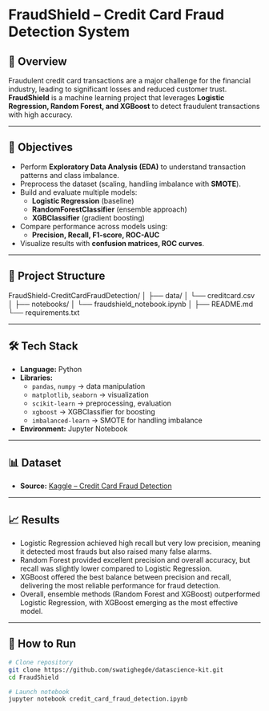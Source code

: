 # FraudShield – Credit Card Fraud Detection System  

## 📌 Overview  
Fraudulent credit card transactions are a major challenge for the financial industry, leading to significant losses and reduced customer trust. **FraudShield** is a machine learning project that leverages **Logistic Regression, Random Forest, and XGBoost** to detect fraudulent transactions with high accuracy.  

---

## 🎯 Objectives  
- Perform **Exploratory Data Analysis (EDA)** to understand transaction patterns and class imbalance.  
- Preprocess the dataset (scaling, handling imbalance with **SMOTE**).  
- Build and evaluate multiple models:  
  - **Logistic Regression** (baseline)  
  - **RandomForestClassifier** (ensemble approach)  
  - **XGBClassifier** (gradient boosting)  
- Compare performance across models using:  
  - **Precision, Recall, F1-score, ROC-AUC**  
- Visualize results with **confusion matrices, ROC curves**.  

---

## 📂 Project Structure 
FraudShield-CreditCardFraudDetection/
│
├── data/
│ └── creditcard.csv
│
├── notebooks/
│ └── fraudshield_notebook.ipynb
│
├── README.md
└── requirements.txt

---

## 🛠 Tech Stack  
- **Language:** Python  
- **Libraries:**  
  - `pandas`, `numpy` → data manipulation  
  - `matplotlib`, `seaborn` → visualization  
  - `scikit-learn` → preprocessing, evaluation  
  - `xgboost` → XGBClassifier for boosting  
  - `imbalanced-learn` → SMOTE for handling imbalance
- **Environment:** Jupyter Notebook  

--- 

## 📊 Dataset 
- **Source:** [Kaggle – Credit Card Fraud Detection](https://www.kaggle.com/mlg-ulb/creditcardfraud)

---

## 📈 Results  

- Logistic Regression achieved high recall but very low precision, meaning it detected most frauds but also raised many false alarms.  
- Random Forest provided excellent precision and overall accuracy, but recall was slightly lower compared to Logistic Regression.  
- XGBoost offered the best balance between precision and recall, delivering the most reliable performance for fraud detection.  
- Overall, ensemble methods (Random Forest and XGBoost) outperformed Logistic Regression, with XGBoost emerging as the most effective model.  

---

## 🚀 How to Run  

```bash
# Clone repository
git clone https://github.com/swatighegde/datascience-kit.git
cd FraudShield

# Launch notebook
jupyter notebook credit_card_fraud_detection.ipynb